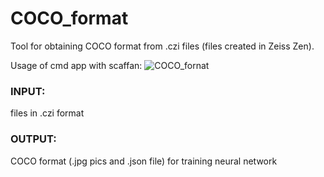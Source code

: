 # COCO_format

Tool for obtaining COCO format from .czi files (files created in Zeiss Zen). 

Usage of cmd app with scaffan:
![COCO_fornat](https://user-images.githubusercontent.com/84080754/220641827-cbfce88b-8450-4fa9-8a14-1330abf5ef46.png)

### INPUT: 
files in .czi format

### OUTPUT: 
COCO format (.jpg pics and .json file) for training neural network
